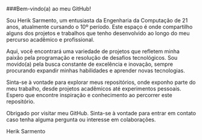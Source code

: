 ###Bem-vindo(a) ao meu GitHub!

Sou Herik Sarmento, um entusiasta da Engenharia da Computação de 21 anos, atualmente cursando o 10º período. Este espaço é onde compartilho alguns dos projetos e trabalhos que tenho desenvolvido ao longo do meu percurso acadêmico e profissional.

Aqui, você encontrará uma variedade de projetos que refletem minha paixão pela programação e resolução de desafios tecnológicos. Sou movido(a) pela busca constante de excelência e inovação, sempre procurando expandir minhas habilidades e aprender novas tecnologias.

Sinta-se à vontade para explorar meus repositórios, onde exponho parte do meu trabalho, desde projetos acadêmicos até experimentos pessoais. Espero que encontre inspiração e conhecimento ao percorrer este repositório.

Obrigado por visitar meu GitHub. Sinta-se à vontade para entrar em contato caso tenha alguma pergunta ou interesse em colaborações.

Herik Sarmento
